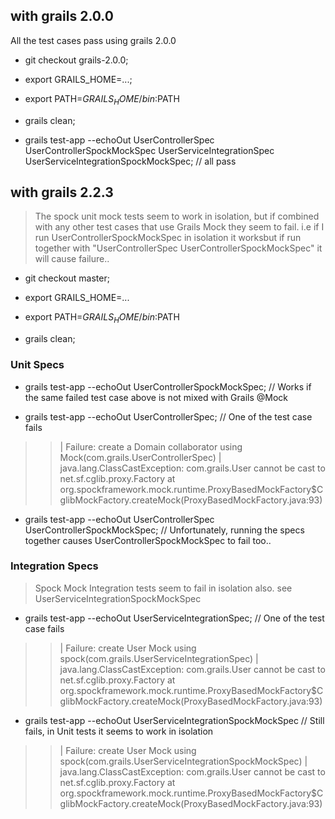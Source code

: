 
## with grails 2.0.0 #

All the test cases pass using grails 2.0.0

+ git checkout grails-2.0.0;
+ export GRAILS_HOME=...;
+ export PATH=$GRAILS_HOME/bin:$PATH

+ grails clean;
+ grails test-app --echoOut UserControllerSpec UserControllerSpockMockSpec UserServiceIntegrationSpec UserServiceIntegrationSpockMockSpec; // all pass


## with grails 2.2.3 ##

> The spock unit mock tests seem to work in isolation, but if combined with any other test cases that use Grails Mock they seem to fail. i.e if I run UserControllerSpockMockSpec in isolation it worksbut if run together with "UserControllerSpec UserControllerSpockMockSpec" it will cause failure.. 

+ git checkout master;
+ export GRAILS_HOME=...
+ export PATH=$GRAILS_HOME/bin:$PATH

+ grails clean;

### Unit Specs ###

+ grails test-app --echoOut UserControllerSpockMockSpec; // Works if the same failed test case above is not mixed with Grails @Mock

+ grails test-app --echoOut UserControllerSpec;  // One of the test case fails

>> | Failure:  create a Domain collaborator using Mock(com.grails.UserControllerSpec)
>> |  java.lang.ClassCastException: com.grails.User cannot be cast to net.sf.cglib.proxy.Factory
>>	at org.spockframework.mock.runtime.ProxyBasedMockFactory$CglibMockFactory.createMock(ProxyBasedMockFactory.java:93)

+ grails test-app --echoOut UserControllerSpec UserControllerSpockMockSpec;  // Unfortunately, running the specs together causes UserControllerSpockMockSpec to fail too..


### Integration Specs ###

> Spock Mock Integration tests seem to fail in isolation also. see UserServiceIntegrationSpockMockSpec

+ grails test-app --echoOut UserServiceIntegrationSpec;  // One of the test case fails

>> | Failure:  create User Mock using spock(com.grails.UserServiceIntegrationSpec)
>> |  java.lang.ClassCastException: com.grails.User cannot be cast to net.sf.cglib.proxy.Factory
>>	at org.spockframework.mock.runtime.ProxyBasedMockFactory$CglibMockFactory.createMock(ProxyBasedMockFactory.java:93)

+ grails test-app --echoOut UserServiceIntegrationSpockMockSpec // Still fails, in Unit tests it seems to work in isolation

>>| Failure:  create User Mock using spock(com.grails.UserServiceIntegrationSpockMockSpec)
>>|  java.lang.ClassCastException: com.grails.User cannot be cast to net.sf.cglib.proxy.Factory
>>	at org.spockframework.mock.runtime.ProxyBasedMockFactory$CglibMockFactory.createMock(ProxyBasedMockFactory.java:93)



